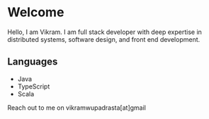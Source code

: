 # Welcome

Hello, I am Vikram. I am full stack developer with deep expertise in distributed systems, software design, and front end development.

## Languages
* Java
* TypeScript
* Scala

Reach out to me on vikramwupadrasta[at]gmail

